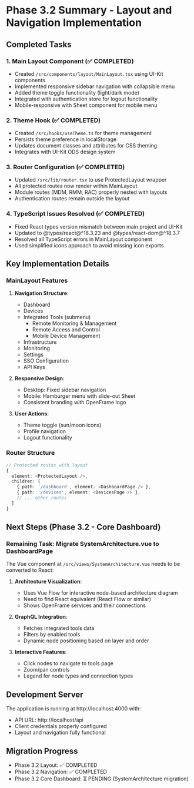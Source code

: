 # Phase 3.2 Summary - Layout and Navigation Implementation

## Completed Tasks

### 1. Main Layout Component (✅ COMPLETED)
- Created `/src/components/layout/MainLayout.tsx` using UI-Kit components
- Implemented responsive sidebar navigation with collapsible menu
- Added theme toggle functionality (light/dark mode)
- Integrated with authentication store for logout functionality
- Mobile-responsive with Sheet component for mobile menu

### 2. Theme Hook (✅ COMPLETED)
- Created `/src/hooks/useTheme.ts` for theme management
- Persists theme preference in localStorage
- Updates document classes and attributes for CSS theming
- Integrates with UI-Kit ODS design system

### 3. Router Configuration (✅ COMPLETED)
- Updated `/src/lib/router.tsx` to use ProtectedLayout wrapper
- All protected routes now render within MainLayout
- Module routes (MDM, RMM, RAC) properly nested with layouts
- Authentication routes remain outside the layout

### 4. TypeScript Issues Resolved (✅ COMPLETED)
- Fixed React types version mismatch between main project and UI-Kit
- Updated to @types/react@^18.3.23 and @types/react-dom@^18.3.7
- Resolved all TypeScript errors in MainLayout component
- Used simplified icons approach to avoid missing icon exports

## Key Implementation Details

### MainLayout Features
1. **Navigation Structure**:
   - Dashboard
   - Devices
   - Integrated Tools (submenu)
     - Remote Monitoring & Management
     - Remote Access and Control
     - Mobile Device Management
   - Infrastructure
   - Monitoring
   - Settings
   - SSO Configuration
   - API Keys

2. **Responsive Design**:
   - Desktop: Fixed sidebar navigation
   - Mobile: Hamburger menu with slide-out Sheet
   - Consistent branding with OpenFrame logo

3. **User Actions**:
   - Theme toggle (sun/moon icons)
   - Profile navigation
   - Logout functionality

### Router Structure
```typescript
// Protected routes with layout
{
  element: <ProtectedLayout />,
  children: [
    { path: '/dashboard', element: <DashboardPage /> },
    { path: '/devices', element: <DevicesPage /> },
    // ... other routes
  ]
}
```

## Next Steps (Phase 3.2 - Core Dashboard)

### Remaining Task: Migrate SystemArchitecture.vue to DashboardPage
The Vue component at `/src/views/SystemArchitecture.vue` needs to be converted to React:

1. **Architecture Visualization**:
   - Uses Vue Flow for interactive node-based architecture diagram
   - Need to find React equivalent (React Flow or similar)
   - Shows OpenFrame services and their connections

2. **GraphQL Integration**:
   - Fetches integrated tools data
   - Filters by enabled tools
   - Dynamic node positioning based on layer and order

3. **Interactive Features**:
   - Click nodes to navigate to tools page
   - Zoom/pan controls
   - Legend for node types and connection types

## Development Server
The application is running at http://localhost:4000 with:
- API URL: http://localhost/api
- Client credentials properly configured
- Layout and navigation fully functional

## Migration Progress
- Phase 3.2 Layout: ✅ COMPLETED
- Phase 3.2 Navigation: ✅ COMPLETED
- Phase 3.2 Core Dashboard: ⏳ PENDING (SystemArchitecture migration)